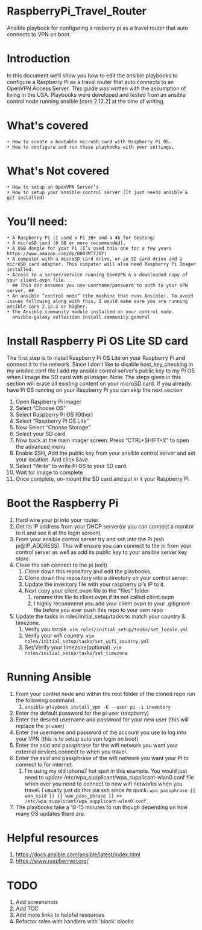 # RaspberryPi_Travel_Router
Ansible playbook for configuring a rasberry pi as a travel router that auto connects to VPN on boot.


# Introduction #
In this document we’ll show you how to edit the ansible playbooks to configure a Raspberry Pi as a travel router that auto connects to an OpenVPN Access Server. This guide was written with the assumption of living in the USA. Playbooks were developed and tested from an ansible control node running ansible [core 2.12.2] at the time of writing.
  # What's covered
    • How to create a bootable microSD card with Raspberry Pi OS.
    • How to configure and run these playbooks with your settings.
  # What's Not covered
    • How to setup an OpenVPN Server’s
    • How to setup your ansible control server (It just needs ansible & git installed)
  # You’ll need:
    • A Raspberry Pi (I used a Pi 3B+ and a 4b for testing)
    • A microSD card (8 GB or more recommended).
    • A USB dongle for your Pi (I’v used this one for a few years https://www.amazon.com/dp/B003MTTJOY)
    • A computer with a microSD card drive, or an SD card drive and a microSD card adapter. This computer will also need Raspberry Pi Imager installed.
    • Access to a server/service running OpenVPN & a downloaded copy of your client.ovpn file.
      ## This doc assumes you use username/password to auth to your VPN server. ##
    • An ansible “control node” (the machine that runs Ansible). To avoid issues following along with this, I would make sure you are running ansible core 2.12.2 or higher.
    • The Ansible community module installed on your control node.
      ansible-galaxy collection install community.general

# Install Raspberry Pi OS Lite SD card
The first step is to install Raspberry Pi OS Lite on your Raspberry Pi and connect it to the network. Since I don't like to disable host_key_checking in my ansible.conf file I add my ansible control server’s public key to my Pi OS when I image the SD card with pi imager.
Note: The steps given in this section will erase all existing content on your microSD card. If you already have Pi OS running on your Raspberry Pi you can skip the next section


1. Open Raspberry Pi imager
2. Select “Choose OS”
3. Select Raspberry Pi OS (Other)
4. Select “Raspberry Pi OS Lite”
5. Now Select “Choose Storage”
6. Select your SD card.
7. Now back at the main imager screen. Press “CTRL+SHIFT+X” to open the advanced menu
8. Enable SSH, Add the public key from your ansible control server and set your location. And click Save.
9. Select “Write” to write Pi OS to your SD card.
10. Wait for image to complete
11. Once complete,  un-mount the SD card and put in it your Raspberry Pi.


# Boot the Raspberry Pi
1. Hard wire your pi into your router.
2. Get its IP address from your DHCP server(or you can connect a monitor to it and see it at the login screen)
3. From your ansible control server try and ssh into the Pi (ssh pi@IP_ADDRESS). This will ensure you can connect to the pi from your control server as well as add its public key to your ansible server key store.
4.  Close the ssh connect to the pi (exit)
    1.  Clone down this repository and edit the playbooks.
    2.  Clone down this repository into a directory on your control server.
    3.  Update the inventory file with your raspberry pi’s IP to it.
    4.  Next copy your client.ovpn file to the “files” folder
        1.  rename this file to client.ovpn if its not called client.ovpn
        2.  I highly recommend you add your client.ovpn to your .gitignore file before you ever push this repo to your own repo
5. Update the tasks in roles/initial_setup/tasks to match your country & timezone.
   1. Verify you locale. ```vim roles/initial_setup/tasks/set_locale.yml```
   2. Verify your wifi country. ```vim roles/initial_setup/tasks/set_wifi_country.yml```
   3. Set/Verify your timezone(optional). ```vim roles/initial_setup/tasks/set_timezone```

# Running Ansible
1. From your control node and within the root folder of the cloned repo run the following command.
   1. ```ansible-playbook install_vpn -K --user pi -i inventory```
2. Enter the default password for the pi user (raspberry)
3. Enter the desired username and password for your new user (this will replace the pi user)
4. Enter the username and password of the account you use to log into your VPN (this is to setup auto vpn login on boot)
5. Enter the ssid and passphrase for the wifi network you want your external devices connect to when you travel.
6. Enter the ssid and passphrase of the wifi network you want your Pi to connect to for internet.
   1. I'm using my old iphone7 hot spot in this example. You would just need to update /etc/wpa_supplicant/wpa_supplicant-wlan0.conf file when ever you need to connect to new wifi networks when you travel. I usually just do this via ssh since its quick.
        ```wpa_passphrase {{ wan_ssid }} {{ wan_pass_phrase }} >> /etc/wpa_supplicant/wpa_supplicant-wlan0.conf```
 7. The playbooks take a 10-15 minutes to run though depending on how many OS updates there are.

# Helpful resources
1. https://docs.ansible.com/ansible/latest/index.html
2. https://www.raspberrypi.org/

# TODO
1. Add screenshots
2. Add TOC
3. Add more links to helpful resources
4. Refactor roles with handlers with 'block' blocks